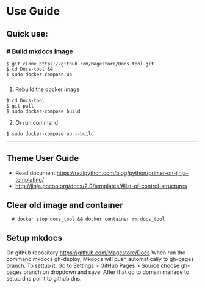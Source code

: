 # Use Guide

## Quick use:

### # Build mkdocs image
```
$ git clone https://github.com/Magestore/Docs-tool.git
$ cd Docs-tool && 
$ sudo docker-compose up
```

### # 
1. Rebuild the docker image
```
$ cd Docs-tool
$ git pull
$ sudo docker-compose build
```
2. Or run command
```
$ sudo docker-compose up --build
```

-----------------------------------------------------------------------------

## Theme User Guide
- Read document https://realpython.com/blog/python/primer-on-jinja-templating/
- http://jinja.pocoo.org/docs/2.9/templates/#list-of-control-structures

## Clear old image and container

```
  # docker stop docs_tool && docker container rm docs_tool
```

## Setup mkdocs

On github repository https://github.com/Magestore/Docs
When run the command mkdocs gh-deploy, Mkdocs will push automatically to gh-pages branch.
To settup it. Go to Settings > GitHub Pages > Source choose gh-pages branch on dropdown and save. After that go to
domain manage to setup dns point to github dns.
